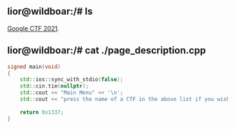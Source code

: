 ## lior@wildboar:/# ls

[Google CTF 2021](./2021-google-ctf/index.md).

## lior@wildboar:/# cat ./page_description.cpp

```c++
signed main(void)
{
    std::ios::sync_with_stdio(false);
    std::cin.tie(nullptr);
    std::cout << "Main Menu" << '\n';
    std::cout << "press the name of a CTF in the above list if you wish to see a writeup for a challenge that appeared on that CTF" << '\n';
    
    return 0x1337;
}
```
